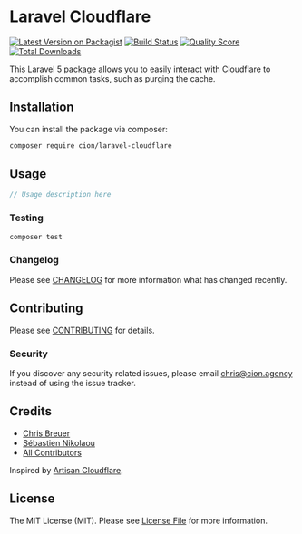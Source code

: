 # Laravel Cloudflare

[![Latest Version on Packagist](https://img.shields.io/packagist/v/cion/laravel-cloudflare.svg?style=flat-square)](https://packagist.org/packages/cion/laravel-cloudflare)
[![Build Status](https://img.shields.io/travis/cion/laravel-cloudflare/master.svg?style=flat-square)](https://travis-ci.org/ci-on/laravel-cloudflare)
[![Quality Score](https://img.shields.io/scrutinizer/g/cion/laravel-cloudflare.svg?style=flat-square)](https://scrutinizer-ci.com/g/ci-on/laravel-cloudflare)
[![Total Downloads](https://img.shields.io/packagist/dt/cion/laravel-cloudflare.svg?style=flat-square)](https://packagist.org/packages/ci-on/laravel-cloudflare)

This Laravel 5 package allows you to easily interact with Cloudflare to accomplish common tasks, such as purging the cache.

## Installation

You can install the package via composer:

```bash
composer require cion/laravel-cloudflare
```

## Usage

``` php
// Usage description here
```

### Testing

``` bash
composer test
```

### Changelog

Please see [CHANGELOG](CHANGELOG.md) for more information what has changed recently.

## Contributing

Please see [CONTRIBUTING](CONTRIBUTING.md) for details.

### Security

If you discover any security related issues, please email chris@cion.agency instead of using the issue tracker.

## Credits

- [Chris Breuer](https://github.com/ci-on/Chris1904)
- [Sébastien Nikolaou](https://github.com/sebdesign/)
- [All Contributors](../../contributors)

Inspired by [Artisan Cloudflare](https://github.com/sebdesign/artisan-cloudflare).

## License

The MIT License (MIT). Please see [License File](LICENSE.md) for more information.
